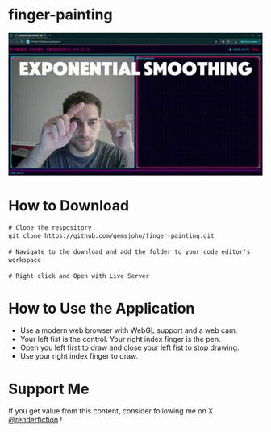 # finger-painting
![Finger Painting Interface](demo.gif)

# How to Download
```
# Clone the respository
git clone https://github.com/gemsjohn/finger-painting.git

# Navigate to the download and add the folder to your code editor's workspace

# Right click and Open with Live Server
```

# How to Use the Application
- Use a modern web browser with WebGL support and a web cam.
- Your left fist is the control. Your right index finger is the pen.
- Open you left first to draw and close your left fist to stop drawing.
- Use your right index finger to draw.

# Support Me
If you get value from this content, consider following me on X [@renderfiction](https://x.com/renderfiction) !